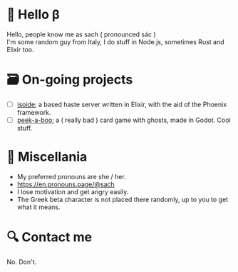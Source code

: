 # 👋 Hello β
Hello, people know me as sach ( pronounced sác )  
I'm some random guy from Italy, I do stuff in Node.js, sometimes Rust and Elixir too.

# 🗃️ On-going projects
- [ ] [isoide](https://github.com/ya-sach1/isoide); a based haste server written in Elixir, with the aid of the Phoenix framework.
- [ ] [peek-a-boo](https://github.com/ya-sach1/peek-a-boo); a ( really bad ) card game with ghosts, made in Godot. Cool stuff.

# 🌸 Miscellania
- My preferred pronouns are she / her.
- https://en.pronouns.page/@sach
- I lose motivation and get angry easily.
- The Greek beta character is not placed there randomly, up to you to get what it means.  

# 🔍 Contact me
No. Don't.

